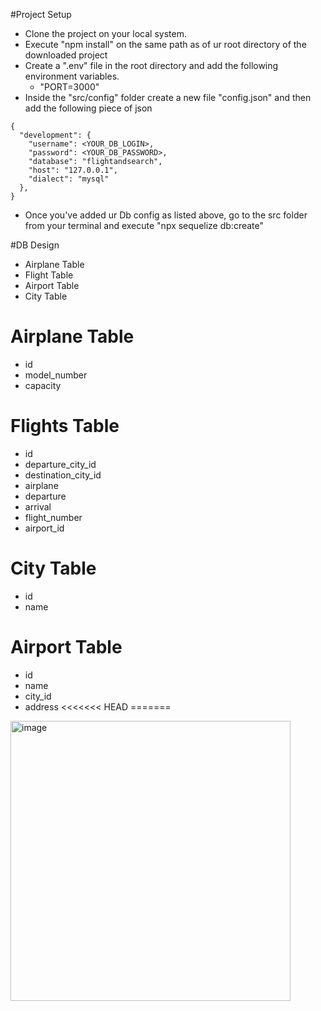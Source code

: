 #Project Setup

- Clone the project on your local system.
- Execute "npm install" on the same path as of ur root directory of the downloaded project
- Create a ".env" file in the root directory and add the following environment variables.
  - "PORT=3000"
- Inside the "src/config" folder create a new file "config.json" and then add the following piece of json

```
{
  "development": {
    "username": <YOUR_DB_LOGIN>,
    "password": <YOUR_DB_PASSWORD>,
    "database": "flightandsearch",
    "host": "127.0.0.1",
    "dialect": "mysql"
  },
}

```

- Once you've added ur Db config as listed above, go to the src folder from your terminal and execute
  "npx sequelize db:create"

#DB Design

- Airplane Table
- Flight Table
- Airport Table
- City Table

# Airplane Table

- id
- model_number
- capacity

# Flights Table

- id
- departure_city_id
- destination_city_id
- airplane
- departure
- arrival
- flight_number
- airport_id

# City Table

- id
- name

# Airport Table

- id
- name
- city_id
- address
<<<<<<< HEAD
=======

<img width="448" alt="image" src="https://user-images.githubusercontent.com/99281921/234235911-fdb367f8-ea8b-479d-89fb-41b9506f03bb.png">
